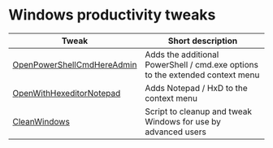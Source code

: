 # Windows productivity tweaks

| Tweak                                                       | Short description                                                             |
| ----------------------------------------------------------- | ----------------------------------------------------------------------------- |
| [OpenPowerShellCmdHereAdmin](/OpenPowerShellCmdHereAdmin)   | Adds the additional PowerShell / cmd.exe options to the extended context menu |
| [OpenWithHexeditorNotepad](/OpenWithHexeditorNotepad)       | Adds Notepad / HxD to the context menu                                        |
| [CleanWindows](/CleanWindows)                               | Script to cleanup and tweak Windows for use by advanced users                 |